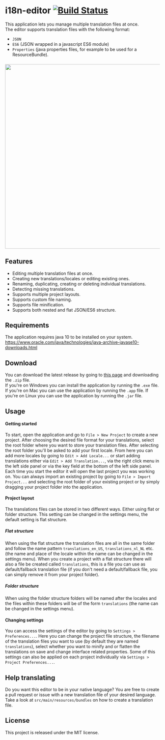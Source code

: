 # i18n-editor [![Build Status](https://travis-ci.org/jcbvm/i18n-editor.svg?branch=master)](https://travis-ci.org/jcbvm/i18n-editor)

This application lets you manage multiple translation files at once.<br>
The editor supports translation files with the following format:
- `JSON`
- `ES6` (JSON wrapped in a javascript ES6 module)
- `Properties` (java properties files, for example to be used for a ResourceBundle).

###

<img src="https://raw.github.com/jcbvm/i18n-editor/master/screenshot-2.jpg?1" width="600">

## Features

- Editing multiple translation files at once.
- Creating new translations/locales or editing existing ones.
- Renaming, duplicating, creating or deleting individual translations.
- Detecting missing translations.
- Supports multiple project layouts.
- Supports custom file naming.
- Supports file minification.
- Supports both nested and flat JSON/ES6 structure.

## Requirements

The application requires java 10 to be installed on your system.<br>
https://www.oracle.com/java/technologies/java-archive-javase10-downloads.html

## Download

You can download the latest release by going to [this page](https://github.com/vssavin/i18n-editor/releases/latest) and downloading the `.zip` file.<br> If you're on Windows you can install the application by running the `.exe` file. If you're on Mac you can use the application by running the `.app` file. If you're on Linux you can use the application by running the `.jar` file.

## Usage

#### Getting started
To start, open the application and go to `File > New Project` to create a new project. After choosing the desired file format for your translations, select the root folder where you want to store your translation files. After selecting the root folder you'll be asked to add your first locale. From here you can add more locales by going to `Edit > Add Locale...` or start adding translations either via `Edit > Add Translation...`, via the right click menu in the left side panel or via the key field at the bottom of the left side panel. Each time you start the editor it will open the last project you was working on. You can always import an existing project by going to `File > Import Project...` and selecting the root folder of your existing project or by simply dragging your project folder into the application.

#### Project layout
The translations files can be stored in two different ways. Either using flat or folder structure.
This setting can be changed in the settings menu, the default setting is flat structure.

##### Flat structure
When using the flat structure the translation files are all in the same folder and follow the name pattern `translations_en_US`, `translations_nl_NL` etc. (the name and place of the locale within the name can be changed in the settings menu). When  you create a project with a flat structure there will also a file be created called `translations`, this is a file you can use as default/fallback translation file (if you don't need a default/fallback file, you can simply remove it from your project folder).

##### Folder structure
When using the folder structure folders will be named after the locales and the files within these folders will be of the form `translations` (the name can be changed in the settings menu).

#### Changing settings
You can access the settings of the editor by going to `Settings > Preferences...`. Here you can change the project file structure, the filename of the translation files you want to use (by default they are named `translations`), select whether you want to minify and or flatten the translations on save and change interface related properties. Some of this settings can also be applied on each project individually via `Settings > Project Preferences...`.

## Help translating

Do you want this editor to be in your native language? You are free to create a pull request or issue with a new translation file of your desired language. Take a look at `src/main/resources/bundles` on how to create a translation file.

## License

This project is released under the MIT license.
